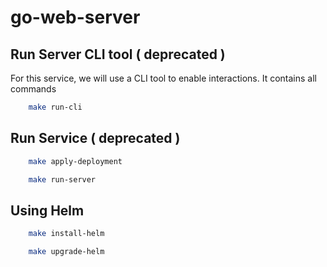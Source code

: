# go-web-server

## Run Server CLI tool ( deprecated )

For this service, we will use a CLI tool to enable interactions. It contains all commands

```bash
    make run-cli
```

## Run Service ( deprecated )

```bash
    make apply-deployment

    make run-server
```

## Using Helm

```bash
    make install-helm

    make upgrade-helm
```
